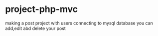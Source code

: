 # project-php-mvc
making a post project with users connecting to mysql database
you can add,edit abd delete your post
